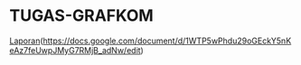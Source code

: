 # TUGAS-GRAFKOM

[Laporan](https://docs.google.com/document/d/1WTP5wPhdu29oGEckY5nKeAz7feUwpJMyG7RMjB_adNw/edit)(https://docs.google.com/document/d/1WTP5wPhdu29oGEckY5nKeAz7feUwpJMyG7RMjB_adNw/edit)
